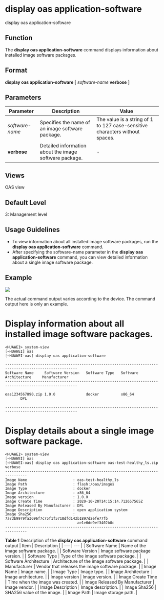 display oas application-software
================================

display oas application-software

Function
--------



The **display oas application-software** command displays information about installed image software packages.




Format
------

**display oas application-software** [ *software-name* **verbose** ]


Parameters
----------

| Parameter | Description | Value |
| --- | --- | --- |
| *software-name* | Specifies the name of an image software package. | The value is a string of 1 to 127 case-sensitive characters without spaces. |
| **verbose** | Detailed information about the image software package. | - |



Views
-----

OAS view


Default Level
-------------

3: Management level


Usage Guidelines
----------------

* To view information about all installed image software packages, run the **display oas application-software** command.
* After specifying the software-name parameter in the **display oas application-software** command, you can view detailed information about a single image software package.

Example
-------

![](../public_sys-resources/note_3.0-en-us.png) 

The actual command output varies according to the device. The command output here is only an example.


# Display information about all installed image software packages.
```
<HUAWEI> system-view
[~HUAWEI] oas
[~HUAWEI-oas] display oas application-software

-------------------------------------------------------------------------------------------------------
Software Name     Software Version   Software Type   Software Architecture     Manufacturer 
-------------------------------------------------------------------------------------------------------

oas1234567890.zip 1.0.0              docker          x86_64             
       DPL 

-------------------------------------------------------------------------------------------------------

```

# Display details about a single image software package.
```
<HUAWEI> system-view
[~HUAWEI] oas
[~HUAWEI-oas] display oas application-software oas-test-healthy_ls.zip verbose
--------------------------------------------------------------------------------
Image Name                     : oas-test-healthy_ls
Image Path                     : flash:/oas/images
Image Type                     : docker
Image Architecture             : x86_64
Image version                  : 1.0.0
Image Create Time              : 2020-10-20T14:15:14.712657565Z
Image Released By Manufacturer : DPL
Image Description              : open application system
Image Sha256                   : 7a73b9979fa3696f7c75f1f5718dfd143b1897d2efe77fb
                                 ae1e6dd9ef3402b0c
--------------------------------------------------------------------------------

```

**Table 1** Description of the **display oas application-software** command output
| Item | Description |
| --- | --- |
| Software Name | Name of the image software package. |
| Software Version | Image software package version. |
| Software Type | Type of the image software package. |
| Software Architecture | Architecture of the image software package. |
| Manufacturer | Vendor that releases the image software package. |
| Image Name | Image name. |
| Image Type | Image type. |
| Image Architecture | Image architecture. |
| Image version | Image version. |
| Image Create Time | Time when the image was created. |
| Image Released By Manufacturer | Image vendor. |
| Image Description | Image description. |
| Image Sha256 | SHA256 value of the image. |
| Image Path | Image storage path. |